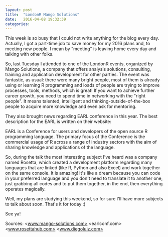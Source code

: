 ```yaml
---
layout: post
title:  "LondonR Mango Solutions"
date:   2016-04-08 19:32:39
categories: 
---
```


This week is so busy that I could not write anything for the blog every day.
Actually, I got a part-time job to save money for my 2016 plans and, to meeting new people. I mean by "meeting" is leaving home every day and talking with other folks. 

So, last Tuesday I attended to one of the LondonR events, organized by Mango Solutions, a company that offers analysis solutions, consulting, training and application development for other parties. The event was fantastic, as usual: there were many bright people, most of them is already using or learning R programming and loads of people are trying to improve processes, tools, methods, which is great! If you want to achieve further career growth, you need to spend time in networking with the "right people". It means talented, intelligent and thinking-outside-of-the-box people to acquire more knowledge and even ask for mentoring.

They also brought news regarding EARL conference in this year. The best description for the EARL is written on their website:

EARL is a Conference for users and developers of the open source R programming language. The primary focus of the Conference is the commercial usage of R across a range of industry sectors with the aim of sharing knowledge and applications of the language.


So, during the talk the most interesting subject I've heard was a company named Rosetta, which created a development platform regarding many languages that are linked (like R, Python and also Excel) and work together on the same console. It is amazing! It's like a dream because you can code in your preferred language and you don't need to translate it to another one, just grabbing all codes and to put them together, in the end, then everything operates magically.

Well, my plans are studying this weekend, so for sure I'll have more subjects to talk about soon.
That's it for today :)

See ya!

Sources:
<www.mango-solutions.com>
<earlconf.com>
<www.rosettahub.com>
<www.diegoluiz.com>
